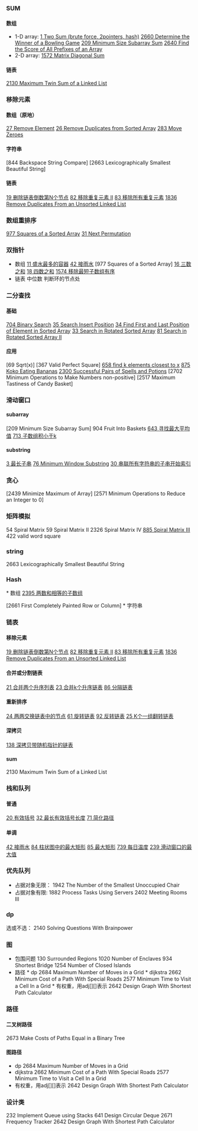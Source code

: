 ### SUM
#### 数组
* 1-D array:
[1 Two Sum (brute force, 2pointers, hash)]()
[2660 Determine the Winner of a Bowling Game]()
[209 Minimum Size Subarray Sum]()
[2640 Find the Score of All Prefixes of an Array]()
* 2-D array:
[1572 Matrix Diagonal Sum]()
#### 链表
[2130 Maximum Twin Sum of a Linked List]()
### 移除元素
#### 数组（原地）
[27 Remove Element](/leetcode/array/removeElement(in%20place)/1removeElement.cpp)
[26 Remove Duplicates from Sorted Array](/leetcode/array/removeElement(in%20place)/2removeDuplicates.cpp)
[283 Move Zeroes](/leetcode/array/removeElement(in%20place)/3moveZeros~1.cpp)
#### 字符串
[844 Backspace String Compare]
[2663 Lexicographically Smallest Beautiful String]
#### 链表
[19 删除链表倒数第N个节点](/leetcode/Linked%20List/delete/1removeNthFromEnd.cpp)
[82 移除重复元素 II](/leetcode/Linked%20List/delete/2deleteDuplicates.cpp)
[83 移除所有重复元素](/leetcode/Linked%20List/delete/3deleteDuplicates.cpp)
[1836 Remove Duplicates From an Unsorted Linked List]()
### 数组重排序
[977 Squares of a Sorted Array]()
[31 Next Permutation]()
### 双指针
* 数组
[11 盛水最多的容器](/leetcode/two_pointers/1.1maxArea.cpp)
[42 接雨水](/leetcode/two_pointers/1.2trap.cpp)
[977 Squares of a Sorted Array]
[16 三数之和](/leetcode/two_pointers/2.1threeSumClosest.cpp)
[18 四数之和](/leetcode/two_pointers/2.2fourSum.cpp)
[1574 移除最短子数组有序](/leetcode/two_pointers/3findShortestSubarray.cpp)
* 链表
中位数
判断环的节点处
### 二分查找
#### 基础
[704 Binary Search](/leetcode/BinarySearch/Foundation/1search.cpp)
[35 Search Insert Position](/leetcode/BinarySearch/Foundation/2searchInsert.cpp)
[34 Find First and Last Position of Element in Sorted Array](/leetcode/BinarySearch/Foundation/3searchRange.cpp)
[33 Search in Rotated Sorted Array](/leetcode/BinarySearch/Foundation/4search.cpp)
[81 Search in Rotated Sorted Array II](/leetcode/BinarySearch/Foundation/5search.cpp)
#### 应用
[69 Sqrt(x)]
[367 Valid Perfect Square]
[658 find k elements closest to x](/leetcode/BinarySearch/Application/findClosestElements.cpp)
[875 Koko Eating Bananas](/leetcode/BinarySearch/Application/minEatingSpeed.cpp)
[2300 Successful Pairs of Spells and Potions](/leetcode/BinarySearch/Application/successfulPairs.cpp)
[2702 Minimum Operations to Make Numbers non-positive]
[2517 Maximum Tastiness of Candy Basket]
### 滑动窗口
#### subarray
[209 Minimum Size Subarray Sum]
904 Fruit Into Baskets
[643 寻找最大平均值](/leetcode/slidingWindow/vector/1findMaxAverage.cpp)
[713 子数组积小于k](/leetcode/slidingWindow/vector/2numSubarrayProductLessThanK.cpp)
#### substring
[3 最长子串](/leetcode/slidingWindow/string/1lengthOfLongestSubstring.cpp)
[76 Minimum Window Substring](/leetcode/slidingWindow/string/2.1minWindow.cpp)
[30 串联所有字符串的子串开始索引](/leetcode/slidingWindow/string/3findSubstring.cpp)
### 贪心
[2439 Minimize Maximum of Array]
[2571 Minimum Operations to Reduce an Integer to 0]
### 矩阵模拟
54 Spiral Matrix
59 Spiral Matrix II
2326 Spiral Matrix IV
[885 Spiral Matrix III](/leetcode/simulation/matrix/2spiralMatrixIII.cpp)
422 valid word square
### string
2663 Lexicographically Smallest Beautiful String
### Hash
\* 数组
[2395 两数和相等的子数组](/leetcode/Hash%20Table/array/1findSubarrays.cpp)

[2661 First Completely Painted Row or Column]
\* 字符串

### 链表
#### 移除元素
[19 删除链表倒数第N个节点](/leetcode/Linked%20List/delete/1removeNthFromEnd.cpp)
[82 移除重复元素 II](/leetcode/Linked%20List/delete/2deleteDuplicates.cpp)
[83 移除所有重复元素](/leetcode/Linked%20List/delete/3deleteDuplicates.cpp)
[1836 Remove Duplicates From an Unsorted Linked List]()
#### 合并或分割链表
[21 合并两个升序列表](/leetcode/Linked%20List/merge%20or%20split/1mergeTwoLists.cpp)
[23 合并k个升序链表](/leetcode/Linked%20List/merge%20or%20split/2mergeKLists.cpp)
[86 分隔链表](/leetcode/Linked%20List/merge%20or%20split/3partition.cpp)
#### 重新排序
[24 两两交换链表中的节点](/leetcode/Linked%20List/reorder/1swapPairs~iteration.cpp)
[61 旋转链表](/leetcode/Linked%20List/reorder/2rotateRight.cpp)
[92 反转链表](/leetcode/Linked%20List/reorder/3reverseBetween.cpp)
[25 K个一组翻转链表](/leetcode/Linked%20List/reorder/4reverseKGroup.cpp)
#### 深拷贝
[138 深拷贝带随机指针的链表](/leetcode/Linked%20List/other%20Linked%20List/copyRandomList.cpp)
#### sum
2130 Maximum Twin Sum of a Linked List
### 栈和队列
#### 普通
[20 有效括号](/leetcode/stack/stack/1.1isValid.cpp)
[32 最长有效括号长度](/leetcode/stack/stack/1.2longestValidParentheses.cpp)
[71 简化路径](/leetcode/stack/stack/simplifyPath.cpp)
#### 单调
[42 接雨水](/leetcode/stack/monotonic%20stack/2trap.cpp)
[84 柱状图中的最大矩形](/leetcode/stack/monotonic%20stack/3.1maxArea.cpp)
[85 最大矩形](/leetcode/stack/monotonic%20stack/3.2maximalRectangle.cpp)
[739 每日温度](/leetcode/stack/monotonic%20stack/dailyTemperatures.cpp)
[239 滑动窗口的最大值](/leetcode/deque%20or%20queue/1maxSlidingWindow.cpp)
### 优先队列
* 占据对象无限：
1942 The Number of the Smallest Unoccupied Chair
* 占据对象有限:
1882 Process Tasks Using Servers
2402 Meeting Rooms III
### dp
选或不选：
2140 Solving Questions With Brainpower
### 图
* 包围问题
130 Surrounded Regions
1020 Number of Enclaves
934 Shortest Bridge
1254 Number of Closed Islands
* 路径
\* dp
2684 Maximum Number of Moves in a Grid
\* dijkstra
2662 Minimum Cost of a Path With Special Roads
2577 Minimum Time to Visit a Cell In a Grid
\* 有权重，用adj[][]表示
2642 Design Graph With Shortest Path Calculator
### 路径
#### 二叉树路径
2673 Make Costs of Paths Equal in a Binary Tree
#### 图路径
* dp
2684 Maximum Number of Moves in a Grid
* dijkstra
2662 Minimum Cost of a Path With Special Roads
2577 Minimum Time to Visit a Cell In a Grid
* 有权重，用adj[][]表示
2642 Design Graph With Shortest Path Calculator
### 设计类
232 Implement Queue using Stacks
641 Design Circular Deque
2671 Frequency Tracker
2642 Design Graph With Shortest Path Calculator